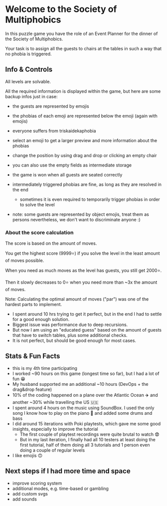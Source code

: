 # Welcome to the Society of Multiphobics
In this puzzle game you have the role of an Event Planner for the dinner of the Society of Multiphobics. 

Your task is to assign all the guests to chairs at the tables in such a way that no phobia is triggered.

## Info & Controls
All levels are solvable.

All the required information is displayed within the game, but here are some backup infos just in case:
- the guests are represented by emojis
- the phobias of each emoji are represented below the emoji (again with emojis) 
- everyone suffers from triskaidekaphobia
- select an emoji to get a larger preview and more information about the phobias
- change the position by using drag and drop or clicking an empty chair
- you can also use the empty fields as intermediate storage
- the game is won when all guests are seated correctly
- intermediately triggered phobias are fine, as long as they are resolved in the end
  - sometimes it is even required to temporarily trigger phobias in order to solve the level 


- note: some guests are represented by object emojis, treat them as persons nevertheless, we don't want to discriminate anyone :)

### About the score calculation
The score is based on the amount of moves. 

You get the highest score (9999⭐️) if you solve the level in the least amount of moves possible.

When you need as much moves as the level has guests, you still get 2000⭐️. 

Then it slowly decreases to 0⭐️ when you need more than ~3x the amount of moves.

Note: Calculating the optimal amount of moves ("par") was one of the hardest parts to implement. 
- I spent around 10 hrs trying to get it perfect, but in the end I had to settle for a good enough solution. 
- Biggest issue was performance due to deep recursions. 
- But now I am using an "educated guess" based on the amount of guests that have to switch tables, plus some additional checks. 
- It is not perfect, but should be good enough for most cases.

## Stats & Fun Facts
- this is my 4th time participating
- I worked ~90 hours on this game (longest time so far), but I had a lot of fun 😁
- My husband supported me an additional ~10 hours (DevOps + the drag&drop feature)
- 10% of the coding happened on a plane over the Atlantic Ocean ✈️ and another ~30% while travelling the US 🇺🇸 
- I spent around 4 hours on the music using SoundBox. I used the only song I know how to play on the piano 🎹 and added some drums and bass
- I did around 15 iterations with Poki playtests, which gave me some good insights, especially to improve the tutorial
  - The first couple of playtest recordings were quite brutal to watch 😨
  - But in my last iteration, I finally had all 10 testers at least doing the first tutorial, half of them doing all 3 tutorials and 1 person even doing a couple of regular levels
- I like emojis 🙃

## Next steps if I had more time and space
- improve scoring system
- additional modes, e.g. time-based or gambling
- add custom svgs
- add sounds
